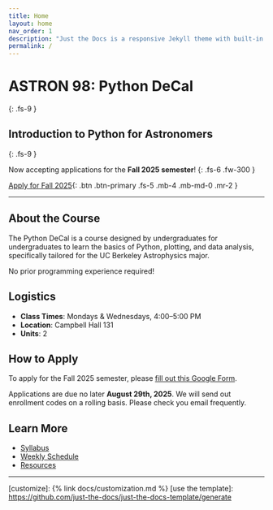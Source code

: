 ```yaml
---
title: Home
layout: home
nav_order: 1
description: "Just the Docs is a responsive Jekyll theme with built-in search that is easily customizable and hosted on GitHub Pages."
permalink: /
---
```


# ASTRON 98: Python DeCal
{: .fs-9 }

## Introduction to Python for Astronomers
{: .fs-9 }

Now accepting applications for the **Fall 2025 semester**!
{: .fs-6 .fw-300 }

[Apply for Fall 2025](https://forms.gle/rrsHmvT1r6EB1xut8){: .btn .btn-primary .fs-5 .mb-4 .mb-md-0 .mr-2 }

---

## About the Course

The Python DeCal is a course designed by undergraduates for undergraduates to learn the basics of Python, plotting, and data analysis, specifically tailored for the UC Berkeley Astrophysics major. 

No prior programming experience required!

## Logistics

- **Class Times**: Mondays & Wednesdays, 4:00–5:00 PM
- **Location**: Campbell Hall 131
- **Units**: 2

## How to Apply

To apply for the Fall 2025 semester, please [fill out this Google Form](https://forms.gle/rrsHmvT1r6EB1xut8).

Applications are due no later **August 29th, 2025**. We will send out enrollment codes on a rolling basis. Please check you email frequently.

## Learn More

- [Syllabus](docs/syllabus.md)
- [Weekly Schedule](docs/schedule.md)
- [Resources](docs/resources.md)

----

[^1]: The [source file for this page] uses all three markup languages.

[^2]: [It can take up to 10 minutes for changes to your site to publish after you push the changes to GitHub](https://docs.github.com/en/pages/setting-up-a-github-pages-site-with-jekyll/creating-a-github-pages-site-with-jekyll#creating-your-site).
{% endcomment %}

[Jekyll]: https://jekyllrb.com
[Markdown]: https://daringfireball.net/projects/markdown/
[Liquid]: https://github.com/Shopify/liquid/wiki
[Front matter]: https://jekyllrb.com/docs/front-matter/
[Jekyll configuration]: https://jekyllrb.com/docs/configuration/
[source file for this page]: https://github.com/just-the-docs/just-the-docs/blob/main/index.md
[Just the Docs Template]: https://just-the-docs.github.io/just-the-docs-template/
[Just the Docs]: https://just-the-docs.com
[Just the Docs repo]: https://github.com/just-the-docs/just-the-docs
[Just the Docs README]: https://github.com/just-the-docs/just-the-docs/blob/main/README.md
[GitHub Pages]: https://pages.github.com/
[Template README]: https://github.com/just-the-docs/just-the-docs-template/blob/main/README.md
[GitHub Pages / Actions workflow]: https://github.blog/changelog/2022-07-27-github-pages-custom-github-actions-workflows-beta/
[customize]: {% link docs/customization.md %}
[use the template]: https://github.com/just-the-docs/just-the-docs-template/generate
